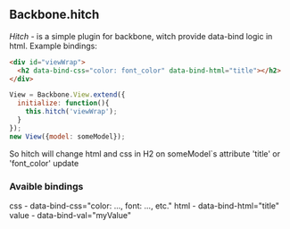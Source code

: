 ## Backbone.hitch

*Hitch* - is a simple plugin for backbone, witch provide data-bind logic in html.
Example bindings:
```html
<div id="viewWrap">
  <h2 data-bind-css="color: font_color" data-bind-html="title"></h2>
</div>
```
```javascript
View = Backbone.View.extend({
  initialize: function(){
    this.hitch('viewWrap');
  }
});
new View({model: someModel});
```
So hitch will change html and css in H2 on someModel`s attribute 'title' or 'font_color' update

### Avaible bindings
css - data-bind-css="color: ..., font: ..., etc."
html - data-bind-html="title"
value - data-bind-val="myValue"



